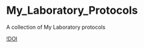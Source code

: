 # My_Laboratory_Protocols
A collection of My Laboratory protocols





[!DOI](https://zenodo.org/badge/22643/sevragorgia/My_Laboratory_Protocols.svg)

